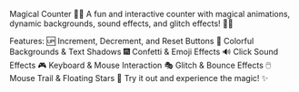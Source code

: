 Magical Counter 🎩✨
A fun and interactive counter with magical animations, dynamic backgrounds, sound effects, and glitch effects! 🌈💫

Features:
🆙 Increment, Decrement, and Reset Buttons
🎨 Colorful Backgrounds & Text Shadows
🎆 Confetti & Emoji Effects
🔊 Click Sound Effects
🎮 Keyboard & Mouse Interaction
🎭 Glitch & Bounce Effects
🖱️ Mouse Trail & Floating Stars
🔗 Try it out and experience the magic! ✨

